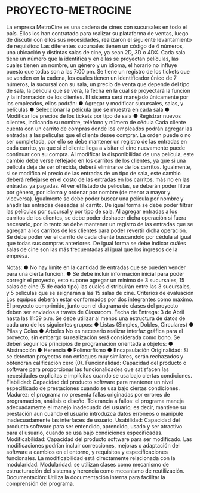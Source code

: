 # PROYECTO-METROCINE
La empresa MetroCine es una cadena de cines con sucursales en todo el país. Ellos los han
contratado para realizar su plataforma de ventas, luego de discutir con ellos sus necesidades,
realizaron el siguiente levantamiento de requisitos:
Las diferentes sucursales tienen un código de 4 números, una ubicación y distintas salas de
cine, ya sean 2D, 3D o 4DX. Cada sala tiene un número que la identifica y en ellas se proyectan
películas, las cuales tienen un nombre, un género y un idioma, el horario no influye puesto que todas
son a las 7:00 pm.
Se tiene un registro de los tickets que se venden en la cadena, los cuales tienen un
identificador único de 7 números, la sucursal con su sala, un precio de venta que depende del tipo de
sala, la película que se verá, la fecha en la cual se proyectará la función y la información de los
clientes.
El sistema será manejado únicamente por los empleados, ellos podrán:
● Agregar y modificar sucursales, salas, y películas
● Seleccionar la película que se muestra en cada sala
● Modificar los precios de los tickets por tipo de sala
● Registrar nuevos clientes, indicando su nombre, teléfono y número de cédula
Cada cliente cuenta con un carrito de compras donde los empleados podrán agregar las
entradas a las películas que el cliente desee comprar. La orden puede o no ser completada, por ello
se debe mantener un registro de las entradas en cada carrito, ya que si el cliente llega a visitar el cine
nuevamente puede continuar con su compra.
Al modificar la disponibilidad de una película, este cambio debe verse reflejado en los carritos
de los clientes, ya que si una película deja de ser ofrecida, deberá eliminarse de los carritos.
Igualmente, si se modifica el precio de las entradas de un tipo de sala, este cambio deberá reflejarse
en el costo de las entradas en los carritos, más no en las entradas ya pagadas.
Al ver el listado de películas, se deberán poder filtrar por género, por idioma y ordenar por
nombre (de menor a mayor y viceversa). Igualmente se debe poder buscar una película por nombre y
añadir las entradas deseadas al carrito. De igual forma se debe poder filtrar las películas por sucursal
y por tipo de sala.
Al agregar entradas a los carritos de los clientes, se debe poder deshacer dicha operación si
fuera necesario, por lo tanto se debe mantener un registro de las entradas que se agregan a los
carritos de los clientes para poder revertir dicha operación.
Se debe poder ver el carrito de cada cliente buscandolo por cédula al igual que todas sus
compras anteriores.
De igual forma se debe indicar cuáles salas de cine son las más frecuentadas al igual que los
ingresos de la empresa.

Notas​:
● No hay límite en la cantidad de entradas que se pueden vender para una cierta función.
● Se debe incluir información inicial para poder corregir el proyecto, esto supone agregar un
mínimo de 3 sucursales, 15 salas de cine (5 de cada tipo) las cuales distribuirán entre las 3
sucursales, y 5 películas que se asignarán a las 15 salas de cine.
Criterios de evaluación
Los equipos deberán estar conformados por dos integrantes como máximo.
El proyecto comprimido, junto con el diagrama de clases del proyecto deben ser enviados a través de
Classroom. Fecha de Entrega: 3 de Abril hasta las 11:59 p.m.
Se debe utilizar al menos una estructura de datos de cada uno de los siguientes grupos:
● Listas (Simples, Dobles, Circulares)
● Pilas y Colas
● Árboles
No es necesario realizar interfaz gráfica para el proyecto, sin embargo su realización será
considerada como bono.
Se deben seguir los principios de programación orientada a objetos:
● Abstracción
● Herencia
● Polimorfismo
● Encapsulación
Originalidad: ​Si se detectan proyectos con enfoques muy similares, serán rechazados y obtendrán
calificación cero (0).
Funcionalidad​: Capacidad del producto o software para proporcionar las funcionalidades que
satisfacen las necesidades explicitas e implícitas cuando se usa bajo ciertas condiciones.
Fiabilidad​: Capacidad del producto software para mantener un nivel especificado de prestaciones
cuando se usa bajo ciertas condiciones.
Madurez​: el programa no presenta fallas originadas por errores de programación, análisis o
diseño.
Tolerancia a fallos​: el programa maneja adecuadamente el manejo inadecuado del usuario;
es decir, mantiene su prestación aun cuando el usuario introduzca datos erróneos o manipule
inadecuadamente las interfaces de usuario.
Usabilidad​: Capacidad del producto software para ser entendido, aprendido, usado y ser atractivo
para el usuario, cuando se usa bajo condiciones especificadas.
Modificabilidad​: Capacidad del producto software para ser modificado. Las modificaciones podrían
incluir correcciones, mejoras o adaptación del software a cambios en el entorno, y requisitos y
especificaciones funcionales. La modificabilidad está directamente relacionada con la modularidad.
Modularidad​: se utilizan clases como mecanismo de estructuración del sistema y herencia
como mecanismo de reutilización.
Documentación​: Utiliza la documentación interna para facilitar la comprensión del programa.
